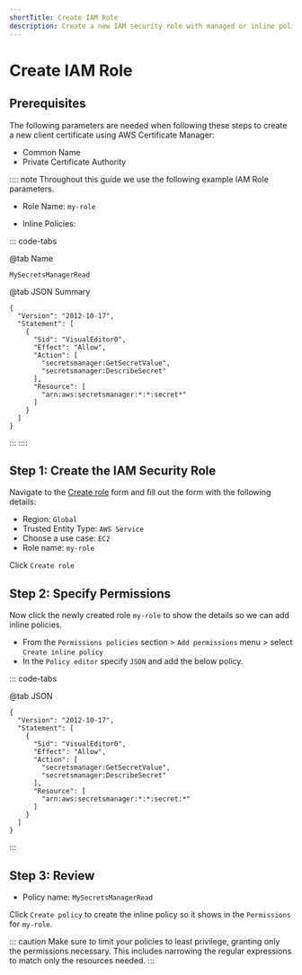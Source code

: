 ```yaml
---
shortTitle: Create IAM Role
description: Create a new IAM security role with managed or inline policies.
---
```


# Create IAM Role

## Prerequisites

The following parameters are needed when following these steps to create a new client certificate using AWS Certificate Manager:

- Common Name
- Private Certificate Authority

:::: note Throughout this guide we use the following example IAM Role parameters.

- Role Name: `my-role`

- Inline Policies:

::: code-tabs

@tab Name

```text:no-line-numbers
MySecretsManagerRead
```

@tab JSON Summary

```json:no-line-numbers
{
  "Version": "2012-10-17",
  "Statement": [
    {
      "Sid": "VisualEditor0",
      "Effect": "Allow",
      "Action": [
        "secretsmanager:GetSecretValue",
        "secretsmanager:DescribeSecret"
      ],
      "Resource": [
        "arn:aws:secretsmanager:*:*:secret*"
      ]
    }
  ]
}
```

:::
::::

## Step 1: Create the IAM Security Role

Navigate to the [Create role](https://console.aws.amazon.com/iamv2/home#/roles/create) form and fill out the form with the following details:

- Region: `Global`
- Trusted Entity Type: `AWS Service`
- Choose a use case: `EC2`
- Role name: `my-role`

Click `Create role`

## Step 2: Specify Permissions

Now click the newly created role `my-role` to show the details so we can add inline policies.

- From the `Permissions policies` section > `Add permissions` menu > select `Create inline policy`
- In the `Policy editor` specify `JSON` and add the below policy.

::: code-tabs

@tab JSON

```json:no-line-numbers
{
  "Version": "2012-10-17",
  "Statement": [
    {
      "Sid": "VisualEditor0",
      "Effect": "Allow",
      "Action": [
        "secretsmanager:GetSecretValue",
        "secretsmanager:DescribeSecret"
      ],
      "Resource": [
        "arn:aws:secretsmanager:*:*:secret:*"
      ]
    }
  ]
}
```

:::

## Step 3: Review

- Policy name: `MySecretsManagerRead`

Click `Create policy` to create the inline policy so it shows in the `Permissions` for `my-role`.

::: caution
Make sure to limit your policies to least privilege, granting only the permissions necessary. This includes narrowing the regular expressions to match only the resources needed.
:::